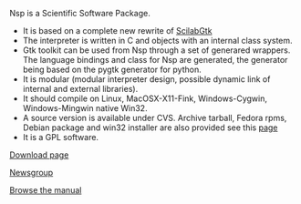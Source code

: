 Nsp is a Scientific Software Package.
  * It is based on a complete new rewrite of [ScilabGtk](http://cermics.enpc.fr/~jpc/scilab-gtk-tiddly/mine.html)
  * The interpreter is written in C and objects with an internal class system.
  * Gtk toolkit can be used from Nsp through a set of generared wrappers. The language bindings and class for Nsp are generated, the generator being based on the pygtk generator for python.
  * It is modular (modular interpreter design, possible dynamic link of internal and external libraries).
  * It should compile on Linux, MacOSX-X11-Fink, Windows-Cygwin, Windows-Mingwin native Win32.
  * A source version is available under CVS. Archive tarball, Fedora rpms, Debian package and win32 installer are also provided see this [page](http://cermics.enpc.fr/~jpc/nsp-tiddly/mine.html)
  * It is a GPL software.


[Download page](http://cermics.enpc.fr/~jpc/nsp-tiddly/mine.html)

[Newsgroup](http://groups.google.com/group/tumbi)



[Browse the manual](http://www.iecn.u-nancy.fr/~pincon/nsp/nsp_manual/manual.html)